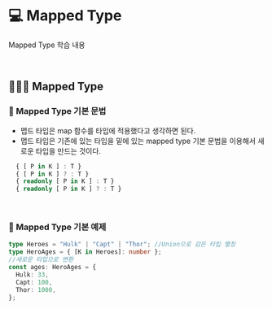 # 💻 Mapped Type

Mapped Type 학습 내용

<br />

## 👨🏻‍💻 Mapped Type

### 🏃 Mapped Type 기본 문법

- 맵드 타입은 map 함수를 타입에 적용했다고 생각하면 된다.
- 맵드 타입은 기존에 있는 타입을 밑에 있는 mapped type 기본 문법을 이용해서 새로운 타입을 만드는 것이다.

```ts
  { [ P in K ] : T }
  { [ P in K ] ? : T }
  { readonly [ P in K ] : T }
  { readonly [ P in K ] ? : T }
```

<br />

### 🏃 Mapped Type 기본 예제

```ts
type Heroes = "Hulk" | "Capt" | "Thor"; //Union으로 감은 타입 별칭
type HeroAges = { [K in Heroes]: number };
//새로운 타입으로 변환
const ages: HeroAges = {
  Hulk: 33,
  Capt: 100,
  Thor: 1000,
};
```
